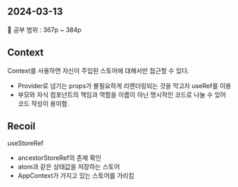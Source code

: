 ## 2024-03-13

📖 공부 범위 : 367p ~ 384p

## Context

Context를 사용하면 자신이 주입된 스토어에 대해서만 접근할 수 있다.

- Provider로 넘기는 props가 불필요하게 리렌더링되는 것을 막고자 useRef를 이용
- 부모와 자식 컴포넌트의 책임과 역할을 이름이 아닌 명시적인 코드로 나눌 수 있어 코드 작성이 용이함.

## Recoil

useStoreRef

- ancestorStoreRef의 존재 확인
- atom과 같은 상태값을 저장하는 스토어
- AppContext가 가지고 있는 스토어를 가리킴
